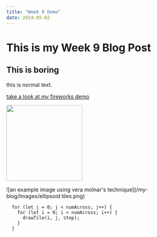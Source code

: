 ```yaml
---
title: "Week 9 Demo"
date: 2024-05-02
---
```


# This is my Week 9 Blog Post

## This is boring

this is normal text.

[take a look at my fireworks demo](/my-blog/Code-Experiments/Firework1/index.html)

<img src="/my-blog/Images/ellipsoid tiles.png" width ="200">

![an example image using vera molnar's technique](/my-blog/Images/ellipsoid tiles.png)


```
  for (let j = 0; j < numAcross; j++) {
    for (let i = 0; i < numAcross; i++) {
      drawTile(i, j, step);
    }
  }
```
